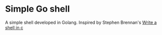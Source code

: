 # Simple Go shell
A simple shell developed in Golang.
Inspired by Stephen Brennan's [Write a shell in c](https://brennan.io/2015/01/16/write-a-shell-in-c/)
